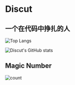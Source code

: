 # Discut

## 一个在代码中挣扎的人

![Top Langs](https://github-readme-stats.vercel.app/api/top-langs/?username=Discut&layout=compact&theme=transparent&langs_count=10&hide=css,scss)

![Discut's GitHub stats](https://github-readme-stats.vercel.app/api?username=discut&show_icons=true&theme=transparent)

## Magic Number
![count](https://moe-counter.glitch.me/get/@:discut)

